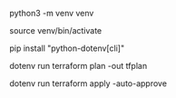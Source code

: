 python3 -m venv venv

source venv/bin/activate

pip install "python-dotenv[cli]"

dotenv run terraform plan -out tfplan

dotenv run terraform apply -auto-approve
